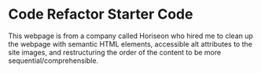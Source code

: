# Code Refactor Starter Code
This webpage is from a company called Horiseon who hired me to clean up the webpage with semantic HTML elements, accessible alt attributes to the site images, and restructuring the order of the content to be more sequential/comprehensible.
